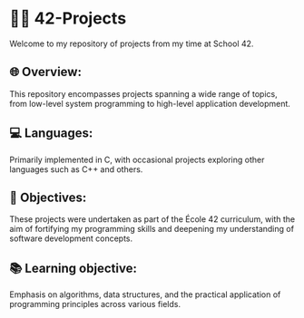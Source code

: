  # 🧑‍💻 42-Projects
 Welcome to my repository of projects from my time at School 42.

 ## 🌐 Overview:
 This repository encompasses projects spanning a wide range of topics, from low-level system programming to high-level application development.

 ## 💻 Languages:
 Primarily implemented in C, with occasional projects exploring other languages such as C++ and others.

 ## 🎯 Objectives:
 These projects were undertaken as part of the École 42 curriculum, with the aim of fortifying my programming skills and deepening my understanding of software development concepts.

 ## 📚 Learning objective:
 Emphasis on algorithms, data structures, and the practical application of programming principles across various fields.
